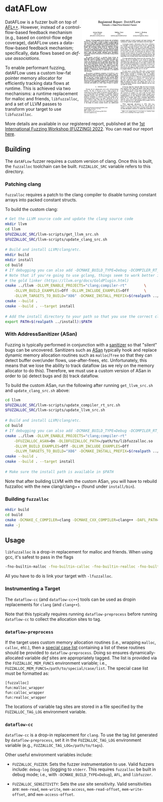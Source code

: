 # datAFLow

<p>
<a href="https://www.ndss-symposium.org/wp-content/uploads/fuzzing2022_23001_paper.pdf" target="_blank">
<img align="right" width="250" src="img/dataflow-paper.png">
</a>
</p>

DatAFLow is a fuzzer built on top of
[AFL++](https://github.com/AFLplusplus/AFLplusplus/). However, instead of a
control-flow-based feedback mechanism (e.g., based on control-flow edge
coverage), datAFLow uses a data-flow-based feedback mechanism; specifically,
data flows based on _def-use associations_.

To enable performant fuzzing, datAFLow uses a custom low-fat pointer memory
allocator for efficiently tracking data flows at runtime. This is achieved via
two mechanisms: a runtime replacement for malloc and friends, `libfuzzalloc`,
and a set of LLVM passes to transform your target to use `libfuzzalloc`.

More details are available in our registered report, published at the [1st
International Fuzzing Workshop (FUZZING)
2022](https://fuzzingworkshop.github.io/). You can read our report
[here](https://www.ndss-symposium.org/wp-content/uploads/fuzzing2022_23001_paper.pdf).

## Building

The `datAFLow` fuzzer requires a custom version of clang. Once this is built,
the `fuzzalloc` toolchain can be built. `FUZZALLOC_SRC` variable refers to this
directory.

### Patching clang

`fuzzalloc` requires a patch to the clang compiler to disable turning constant
arrays into packed constant structs.

To build the custom clang:

```bash
# Get the LLVM source code and update the clang source code
mkdir llvm
cd llvm
$FUZZALLOC_SRC/llvm-scripts/get_llvm_src.sh
$FUZZALLOC_SRC/llvm-scripts/update_clang_src.sh

# Build and install LLVM/clang/etc.
mkdir build
mkdir install
cd build
# If debugging you can also add -DCMAKE_BUILD_TYPE=Debug -DCOMPILER_RT_DEBUG=On
# Note that if you're going to use gclang, things seem to work better if you use
# the gold linker (https://llvm.org/docs/GoldPlugin.html)
cmake ../llvm -DLLVM_ENABLE_PROJECTS="clang;compiler-rt"        \
    -DLLVM_BUILD_EXAMPLES=Off -DLLVM_INCLUDE_EXAMPLES=Off       \
    -DLLVM_TARGETS_TO_BUILD="X86" -DCMAKE_INSTALL_PREFIX=$(realpath ../install)
cmake --build .
cmake --build . --target install

# Add the install directory to your path so that you use the correct clang
export PATH=$(realpath ../install):$PATH
```

### With AddressSanitizer (ASan)

Fuzzing is typically performed in conjunction with a
[sanitizer](https://github.com/google/sanitizers/wiki) so that "silent" bugs can
be uncovered. Sanitizers such as
[ASan](https://github.com/google/sanitizers/wiki/AddressSanitizer) typically
hook and replace dynamic memory allocation routines such as `malloc`/`free` so
that they can detect buffer over/under flows, use-after-frees, etc.
Unfortunately, this means that we lose the ability to track dataflow (as we
rely on the memory allocator to do this). Therefore, we must use a custom
version of ASan in order to (a) detect bugs and (b) track dataflow.

To build the custom ASan, run the following after running `get_llvm_src.sh` and
`update_clang_src.sh` above:

```bash
cd llvm
$FUZZALLOC_SRC/llvm-scripts/update_compiler_rt_src.sh
$FUZZALLOC_SRC/llvm-scripts/update_llvm_src.sh

# Build and install LLVM/clang/etc.
cd build
# If debugging you can also add -DCMAKE_BUILD_TYPE=Debug -DCOMPILER_RT_DEBUG=On
cmake ../llvm -DLLVM_ENABLE_PROJECTS="clang;compiler-rt"                \
    -DFUZZALLOC_ASAN=On -DLIBFUZZALLOC_PATH=/path/to/libfuzzalloc.so    \
    -DLLVM_BUILD_EXAMPLES=Off -DLLVM_INCLUDE_EXAMPLES=Off               \
    -DLLVM_TARGETS_TO_BUILD="X86" -DCMAKE_INSTALL_PREFIX=$(realpath ../install)
cmake --build .
cmake --build . --target install

# Make sure the install path is available in $PATH
```

Note that after building LLVM with the custom ASan, you will have to rebuild
fuzzalloc with the new clang/clang++ (found under `install/bin`).

### Building `fuzzalloc`

```bash
mkdir build
cd build
cmake -DCMAKE_C_COMPILER=clang -DCMAKE_CXX_COMPILER=clang++ -DAFL_PATH=/path/to./afl++/source $FUZZALLOC_SRC
make -j
```

## Usage

`libfuzzalloc` is a drop-in replacement for malloc and friends. When using
gcc, it's safest to pass in the flags

```bash
-fno-builtin-malloc -fno-builtin-calloc -fno-builtin-realloc -fno-builtin-free
```

All you have to do is link your target with `-lfuzzalloc`.

### Instrumenting a Target

The `dataflow-cc` (and `dataflow-cc++`) tools can be used as dropin replacements
for `clang` (and `clang++`).

Note that this typically requires running `dataflow-preprocess` before running
`dataflow-cc` to collect the allocation sites to tag.

### `dataflow-preprocess`

If the target uses custom memory allocation routines (i.e., wrapping `malloc`,
`calloc`, etc.), then a [special case
list](https://clang.llvm.org/docs/SanitizerSpecialCaseList.html) containing a
list of these routines should be provided to `dataflow-preprocess`. Doing so
ensures dynamically-allocated variable _def_ sites are appropriately tagged. The
list is provided via the `FUZZALLOC_MEM_FUNCS` environment variable; i.e.,
`FUZZALLOC_MEM_FUNCS=/path/to/special/case/list`. The special case list must be
formatted as:

```
[fuzzalloc]
fun:malloc_wrapper
fun:calloc_wrapper
fun:realloc_wrapper
```

The locations of variable tag sites are stored in a file specified by the
`FUZZALLOC_TAG_LOG` environment variable.

### `dataflow-cc`

`dataflow-cc` is a drop-in replacement for `clang`. To use the tag list
generated by `dataflow-preprocess`, set it in the `FUZZALLOC_TAG_LOG`
environment variable (e.g., `FUZZALLOC_TAG_LOG=/path/to/tags`).

Other useful environment variables include:

* `FUZZALLOC_FUZZER`: Sets the fuzzer instrumentation to use. Valid fuzzers
include: `debug-log` (logging to `stderr`. This requires `fuzzalloc` be built
in debug mode; i.e., with `-DCMAKE_BUILD_TYPE=Debug`), `AFL`, and `libfuzzer`.

* `FUZZALLOC_SENSITIVITY`: Sets the _use_ site sensitivity. Valid sensitivities
are: `mem-read`, `mem-write`, `mem-access`, `mem-read-offset`,
`mem-write-offset`, and `mem-access-offset`.
